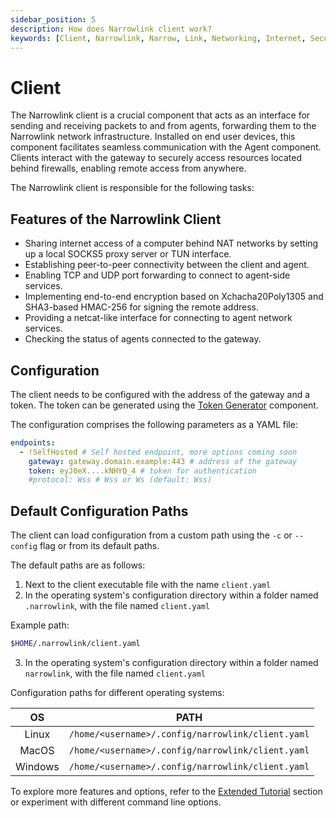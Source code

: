 ```yaml
---
sidebar_position: 5
description: How does Narrowlink client work?
keywords: [Client, Narrowlink, Narrow, Link, Networking, Internet, Security, Privacy, Open Source, Self-hosted, Tutorial, How-to, Guide, Nat, Firewall, Proxy, Reverse Proxy, Tunnel]
---
```


# Client

The Narrowlink client is a crucial component that acts as an interface for sending and receiving packets to and from agents, forwarding them to the Narrowlink network infrastructure. Installed on end user devices, this component facilitates seamless communication with the Agent component. Clients interact with the gateway to securely access resources located behind firewalls, enabling remote access from anywhere.

The Narrowlink client is responsible for the following tasks:

## Features of the Narrowlink Client

- Sharing internet access of a computer behind NAT networks by setting up a local SOCKS5 proxy server or TUN interface.
- Establishing peer-to-peer connectivity between the client and agent.
- Enabling TCP and UDP port forwarding to connect to agent-side services.
- Implementing end-to-end encryption based on Xchacha20Poly1305 and SHA3-based HMAC-256 for signing the remote address.
- Providing a netcat-like interface for connecting to agent network services.
- Checking the status of agents connected to the gateway.

## Configuration

The client needs to be configured with the address of the gateway and a token. The token can be generated using the [Token Generator](/docs/token-generator) component.

The configuration comprises the following parameters as a YAML file:


```yaml
endpoints:
  - !SelfHosted # Self hosted endpoint, more options coming soon
    gateway: gateway.domain.example:443 # address of the gateway
    token: eyJ0eX....kNHYQ_4 # token for authentication
    #protocol: Wss # Wss or Ws (default: Wss)
```
## Default Configuration Paths

The client can load configuration from a custom path using the `-c` or `--config` flag or from its default paths.

The default paths are as follows:

1. Next to the client executable file with the name `client.yaml`
2. In the operating system's configuration directory within a folder named `.narrowlink`, with the file named `client.yaml`

Example path:
```bash
$HOME/.narrowlink/client.yaml
```
3. In the operating system's configuration directory within a folder named `narrowlink`, with the file named `client.yaml`

Configuration paths for different operating systems:

| OS | PATH |
|:-:|:-:|
| Linux | `/home/<username>/.config/narrowlink/client.yaml` |
| MacOS | `/home/<username>/.config/narrowlink/client.yaml` |
| Windows | `/home/<username>/.config/narrowlink/client.yaml` |


To explore more features and options, refer to the [Extended Tutorial](/docs/category/extended-tutorial) section or experiment with different command line options.


